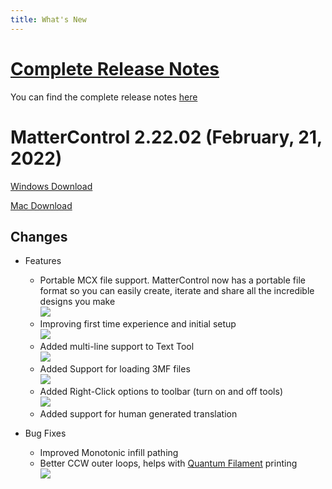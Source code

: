 ```yaml
---
title: What's New
---
```

 
# [Complete Release Notes](release-notes.md)
 
You can find the complete release notes [here](release-notes.md)
 
# MatterControl 2.22.02 (February, 21, 2022)
[Windows Download](https://mattercontrol.appspot.com/downloads/development/ag9zfm1hdHRlcmNvbnRyb2xyOwsSB1Byb2plY3QY6gcMCxINUHVibGljUmVsZWFzZRiAgPDG_MeJCAwLEgZVcGxvYWQYgIDw1tz7pAgM)
 
[Mac Download](https://mattercontrol.appspot.com/downloads/development/ag9zfm1hdHRlcmNvbnRyb2xyOwsSB1Byb2plY3QY7AcMCxINUHVibGljUmVsZWFzZRiAgPDGgarbCgwLEgZVcGxvYWQYgIDwzs658QgM)
 
## Changes
 
- Features
  - Portable MCX file support. MatterControl now has a portable file format so you can easily create, iterate and share all the incredible designs you make  
![](https://lh3.googleusercontent.com/MmhKP1i65wro8KxTDJNVgjphxjNsxjIWmZIDLznPggyLpRltR7zqj8e0VkdQtOX7ocvASYM_FvKifJMbxIhOwCdU15xrCSS-BBk3b-A=w400)
  - Improving first time experience and initial setup  
![](https://lh3.googleusercontent.com/qQD07lIfS4jYKGbwMUFAMHVQqhyOY_xCG3MyAYCtWHTumwHSu1m2QPkkidv0iS7Y6fPmGbBSJ0HgVk_eY-xE6JvqhE1we7RWoUA0cw=w400)
  - Added multi-line support to Text Tool  
![](https://lh3.googleusercontent.com/QPtNWt3R8kRQvYFohLqyW80YuseIChYlKjEO-bin0he7t1ClWOgHwzFqeSfnLHQ6ljKRGDN0QNDghvK1mZ7RyIB_rwSxaFyYSzFAjx2O=w400)
  - Added Support for loading 3MF files  
  ![](https://lh3.googleusercontent.com/i1HxZbok34LW3THveawbfIsUht9H06_P79lxufX1sD28WQ4RdXRLHlOvRRlVeTNNYT7Fjv5R45rDL-BlAAH40YPDyHqPzwjrtX84_w=w200)
  - Added Right-Click options to toolbar (turn on and off tools)  
  ![](https://lh3.googleusercontent.com/MGAqtI_NV4HgSLf1iTTmONwObtAtHO8aadeUxYtFSiY5Q5olGaVAouJYLZDD1JCFoBkkS058Ovx1woH0JrXLSWHHguy4BmCGeTqq4uap=w200)
  - Added support for human generated translation

- Bug Fixes
  - Improved Monotonic infill pathing
  - Better CCW outer loops, helps with [Quantum Filament](https://www.matterhackers.com/store/l/matterhackers-quantum-pla/sk/MS2XWRUN) printing  
[![](https://lh3.googleusercontent.com/F1TdHl8nGLKg18ZI88MlMTiGO_BBsofLHmAfbbXK7WxkHZB3XqJu7wVbOVxVSvkymWqZKn0OwHeV4qL_DZ5LTq4aByPns6lL93nNs8Wa=w300)](https://www.matterhackers.com/store/l/matterhackers-quantum-pla/sk/MS2XWRUN)